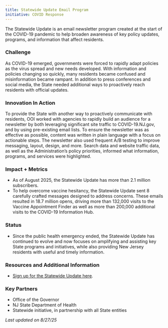 ```yaml
---
title: Statewide Update Email Program
initiative: COVID Response
---
```


The Statewide Update is an email newsletter program created at the start of the COVID-19 pandemic to help broaden awareness of key policy updates, programs, and information that affect residents.

### Challenge

As COVID-19 emerged, governments were forced to rapidly adapt policies as the virus spread and new needs developed. With information and policies changing so quickly, many residents became confused and misinformation became rampant. In addition to press conferences and social media, the State needed additional ways to proactively reach residents with official updates.

### Innovation In Action

To provide the State with another way to proactively communicate with residents, OOI worked with agencies to rapidly build an audience for a newsletter by both leveraging significant site traffic to COVID-19.NJ.gov, and by using pre-existing email lists. To ensure the newsletter was as effective as possible, content was written in plain language with a focus on actionable steps. The newsletter also used frequent A/B testing to improve messaging, layout, design, and more. Search data and website traffic data, as well as the Administration’s policy priorities, informed what information, programs, and services were highlighted.

### Impact \+ Metrics

* As of August 2025, the Statewide Update has more than 2.1 million subscribers.   
* To help overcome vaccine hesitancy, the Statewide Update sent 8 carefully crafted messages designed to address concerns. These emails resulted in 18.7 million opens, driving more than 132,000 visits to the Vaccine Appointment Finder as well as more than 200,000 additional visits to the COVID-19 Information Hub.

### Status

* Since the public health emergency ended, the Statewide Update has continued to evolve and now focuses on amplifying and assisting key State programs and initiatives, while also providing New Jersey residents with useful and timely information. 

### Resources and Additional Information

* [Sign up for the Statewide Update here](https://public.govdelivery.com/accounts/NJGOV/subscriber/new?preferences=true#tab1).

### Key Partners

* Office of the Governor  
* NJ State Department of Health  
* Statewide initiative, in partnership with all State entities

*Last updated on 8/27/25*
